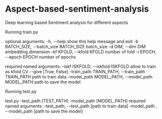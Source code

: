 # Aspect-based-sentiment-analysis
Deep learning based Sentiment analysis for different aspects

Running train.py


optional arguments:
  -h, --help            show this help message and exit
  -b BATCH_SIZE, --batch_size BATCH_SIZE
                        batch_size
  -d DIM, --dim DIM     embedding dimension
  -kf KFOLD, --kfold KFOLD
                        number of fold
  -i EPOCH, --epoch EPOCH
                        number of epochs

required named arguments:
  -iskf ISKFOLD, --iskfold ISKFOLD
                        allow to train as kfold CV --give [True, False]
  -train_path TRAIN_PATH, --train_path TRAIN_PATH
                        path to train data
  -model_path MODEL_PATH, --model_path MODEL_PATH
                        path to save the model


Running test.py

test.py -test_path [TEST_PATH] -model_path [MODEL_PATH]
required named arguments:
  -test_path, --test_path   [path to train data]
  -model_path , --model_path   [path to save the model]

